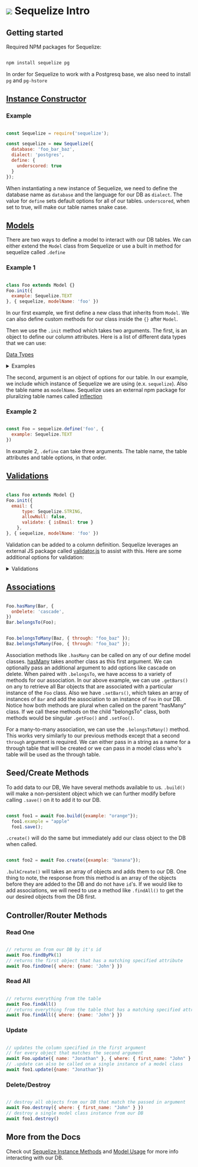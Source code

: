 # ![](https://ga-dash.s3.amazonaws.com/production/assets/logo-9f88ae6c9c3871690e33280fcf557f33.png) Sequelize Intro

## Getting started

Required NPM packages for Sequelize:

```bash

npm install sequelize pg

```

In order for Sequelize to work with a Postgresq base, we also need to install `pg` and `pg-hstore`

## [Instance Constructor](http://docs.sequelizejs.com/class/lib/sequelize.js~Sequelize.html#instance-constructor-constructor)

### Example

```js

const Sequelize = require('sequelize');

const sequelize = new Sequelize({
  database: 'foo_bar_baz',
  dialect: 'postgres',
  define: {
    underscored: true
  }
});

```

When instantiating a new instance of Sequelize, we need to define the database name as `database` and the language for our DB as `dialect`. The value for `define` sets default options for all of our tables. `underscored`, when set to true, will make our table names snake case.

## [Models](http://docs.sequelizejs.com/manual/models-definition.html)

There are two ways to define a model to interact with our DB tables. We can either extend the `Model` class from Sequelize or use a built in method for sequelize called `.define`

### Example 1

```js

class Foo extends Model {}
Foo.init({
  example: Sequelize.TEXT
}, { sequelize, modelName: 'foo' })

```


In our first example, we first define a new class that inherits from `Model`. We can also define custom methods for our class inside the `{}` after `Model`.

Then we use the `.init` method which takes two arguments. The first, is an object to define our column attributes. Here is a list of different data types that we can use:

[Data Types](http://docs.sequelizejs.com/variable/index.html#static-variable-DataTypes)
<details>
<summary>Examples</summary>

```js

Sequelize.STRING                      // VARCHAR(255)
Sequelize.STRING(1234)                // VARCHAR(1234)
Sequelize.STRING.BINARY               // VARCHAR BINARY
Sequelize.TEXT                        // TEXT
Sequelize.TEXT('tiny')                // TINYTEXT
Sequelize.CITEXT                      // CITEXT      PostgreSQL and SQLite only.

Sequelize.INTEGER                     // INTEGER
Sequelize.BIGINT                      // BIGINT
Sequelize.BIGINT(11)                  // BIGINT(11)

Sequelize.FLOAT                       // FLOAT
Sequelize.FLOAT(11)                   // FLOAT(11)
Sequelize.FLOAT(11, 10)               // FLOAT(11,10)

Sequelize.REAL                        // REAL        PostgreSQL only.
Sequelize.REAL(11)                    // REAL(11)    PostgreSQL only.
Sequelize.REAL(11, 12)                // REAL(11,12) PostgreSQL only.

Sequelize.DOUBLE                      // DOUBLE
Sequelize.DOUBLE(11)                  // DOUBLE(11)
Sequelize.DOUBLE(11, 10)              // DOUBLE(11,10)

Sequelize.DECIMAL                     // DECIMAL
Sequelize.DECIMAL(10, 2)              // DECIMAL(10,2)

Sequelize.DATE                        // DATETIME for mysql / sqlite, TIMESTAMP WITH TIME ZONE for postgres
Sequelize.DATE(6)                     // DATETIME(6) for mysql 5.6.4+. Fractional seconds support with up to 6 digits of precision
Sequelize.DATEONLY                    // DATE without time.
Sequelize.BOOLEAN                     // TINYINT(1)

Sequelize.ENUM('value 1', 'value 2')  // An ENUM with allowed values 'value 1' and 'value 2'
Sequelize.ARRAY(Sequelize.TEXT)       // Defines an array. PostgreSQL only.
Sequelize.ARRAY(Sequelize.ENUM)       // Defines an array of ENUM. PostgreSQL only.

Sequelize.JSON                        // JSON column. PostgreSQL, SQLite and MySQL only.
Sequelize.JSONB                       // JSONB column. PostgreSQL only.

Sequelize.BLOB                        // BLOB (bytea for PostgreSQL)
Sequelize.BLOB('tiny')                // TINYBLOB (bytea for PostgreSQL. Other options are medium and long)

Sequelize.UUID                        // UUID datatype for PostgreSQL and SQLite, CHAR(36) BINARY for MySQL (use defaultValue: Sequelize.UUIDV1 or Sequelize.UUIDV4 to make sequelize generate the ids automatically)

Sequelize.CIDR                        // CIDR datatype for PostgreSQL
Sequelize.INET                        // INET datatype for PostgreSQL
Sequelize.MACADDR                     // MACADDR datatype for PostgreSQL

Sequelize.RANGE(Sequelize.INTEGER)    // Defines int4range range. PostgreSQL only.
Sequelize.RANGE(Sequelize.BIGINT)     // Defined int8range range. PostgreSQL only.
Sequelize.RANGE(Sequelize.DATE)       // Defines tstzrange range. PostgreSQL only.
Sequelize.RANGE(Sequelize.DATEONLY)   // Defines daterange range. PostgreSQL only.
Sequelize.RANGE(Sequelize.DECIMAL)    // Defines numrange range. PostgreSQL only.

Sequelize.ARRAY(Sequelize.RANGE(Sequelize.DATE)) // Defines array of tstzrange ranges. PostgreSQL only.

Sequelize.GEOMETRY                    // Spatial column.  PostgreSQL (with PostGIS) or MySQL only.
Sequelize.GEOMETRY('POINT')           // Spatial column with geometry type. PostgreSQL (with PostGIS) or MySQL only.
Sequelize.GEOMETRY('POINT', 4326)     // Spatial column with geometry type and SRID.  PostgreSQL (with PostGIS) or MySQL only.

```

</details>

The second, argument is an object of options for our table. In our example, we include which instance of Sequelize we are using (e.x. `sequelize`). Also the table name as `modelName`. Sequelize uses an external npm package for pluralizing table names called [inflection](https://www.npmjs.com/package/inflection)

### Example 2

```js

const Foo = sequelize.define('foo', {
  example: Sequelize.TEXT
})

```

In example 2, `.define` can take three arguments. The table name, the table attributes and table options, in that order.

## [Validations](http://docs.sequelizejs.com/manual/models-definition.html#validations)

```js

class Foo extends Model {}
Foo.init({
  email: {
      type: Sequelize.STRING,
      allowNull: false,
      validate: { isEmail: true }
    },
}, { sequelize, modelName: 'foo' })

```

Validation can be added to a column definition. Sequelize leverages an external JS package called [validator.js](https://github.com/chriso/validator.js) to assist with this. Here are some additional options for validation:

<details>
<summary>Validations</summary>

```js

class ValidateMe extends Model {}
ValidateMe.init({
  bar: {
    type: Sequelize.STRING,
    validate: {
      is: ["^[a-z]+$",'i'],     // will only allow letters
      is: /^[a-z]+$/i,          // same as the previous example using real RegExp
      not: ["[a-z]",'i'],       // will not allow letters
      isEmail: true,            // checks for email format (foo@bar.com)
      isUrl: true,              // checks for url format (http://foo.com)
      isIP: true,               // checks for IPv4 (129.89.23.1) or IPv6 format
      isIPv4: true,             // checks for IPv4 (129.89.23.1)
      isIPv6: true,             // checks for IPv6 format
      isAlpha: true,            // will only allow letters
      isAlphanumeric: true,     // will only allow alphanumeric characters, so "_abc" will fail
      isNumeric: true,          // will only allow numbers
      isInt: true,              // checks for valid integers
      isFloat: true,            // checks for valid floating point numbers
      isDecimal: true,          // checks for any numbers
      isLowercase: true,        // checks for lowercase
      isUppercase: true,        // checks for uppercase
      notNull: true,            // won't allow null
      isNull: true,             // only allows null
      notEmpty: true,           // don't allow empty strings
      equals: 'specific value', // only allow a specific value
      contains: 'foo',          // force specific substrings
      notIn: [['foo', 'bar']],  // check the value is not one of these
      isIn: [['foo', 'bar']],   // check the value is one of these
      notContains: 'bar',       // don't allow specific substrings
      len: [2,10],              // only allow values with length between 2 and 10
      isUUID: 4,                // only allow uuids
      isDate: true,             // only allow date strings
      isAfter: "2011-11-05",    // only allow date strings after a specific date
      isBefore: "2011-11-05",   // only allow date strings before a specific date
      max: 23,                  // only allow values <= 23
      min: 23,                  // only allow values >= 23
      isCreditCard: true,       // check for valid credit card numbers

      // Examples of custom validators:
      isEven(value) {
        if (parseInt(value) % 2 !== 0) {
          throw new Error('Only even values are allowed!');
        }
      }
      isGreaterThanOtherField(value) {
        if (parseInt(value) <= parseInt(this.otherField)) {
          throw new Error('Bar must be greater than otherField.');
        }
      }
    }
  }
}, { sequelize });

```

</details>

## [Associations](http://docs.sequelizejs.com/manual/associations.html)

```js

Foo.hasMany(Bar, {
  onDelete: 'cascade',
})
Bar.belongsTo(Foo);


Foo.belongsToMany(Baz, { through: "foo_baz" });
Baz.belongsToMany(Foo, { through: "foo_baz" });

```

Association methods like `.hasMany` can be called on any of our define model classes. [hasMany](http://docs.sequelizejs.com/class/lib/model.js~Model.html#static-method-hasMany) takes another class as this first argument. We can optionally pass an additional argument to add options like cascade on delete. When paired with `.belongsTo`, we have access to a variety of methods for our association. In our above example, we can use `.getBars()` on any to retrieve all Bar objects that are associated with a particular instance of the `Foo` class. Also we have `.setBars()`, which takes an array of instances of `Bar` and add the association to an instance of `Foo` in our DB. Notice how both methods are plural when called on the parent "hasMany" class. If we call these methods on the child "belongsTo" class, both methods would be singular `.getFoo()` and `.setFoo()`.

For a many-to-many association, we can use the `.belongsToMany()` method. This works very similarly to our previous methods except that a second `through` argument is required. We can either pass in a string as a name for a through table that will be created or we can pass in a model class who's table will be used as the through table.

## Seed/Create Methods

To add data to our DB, We have several methods available to us. `.build()` will make a non-persistent object which we can further modify before calling `.save()` on it to add it to our DB.

```js

const foo1 = await Foo.build({example: "orange"});
  foo1.example = "apple"
  foo1.save();

```

`.create()` will do the same but immediately add our class object to the DB when called.

```js

const foo2 = await Foo.create({example: "banana"});

```

`.bulkCreate()` will takes an array of objects and adds them to our DB. One thing to note, the response from this method is an array of the objects before they are added to the DB and do not have `id`'s. If we would like to add associations, we will need to use a method like `.findAll()` to get the our desired objects from the DB first.

## Controller/Router Methods

### Read One

```js

// returns an from our DB by it's id
await Foo.findByPk(1)
// returns the first object that has a matching specified attribute
await Foo.findOne({ where: {name: 'John'} })

```

### Read All

```js

// returns everything from the table
await Foo.findAll()
// returns everything from the table that has a matching specified attribute
await Foo.findAll({ where: {name: 'John'} })

```

### Update

```js

// updates the column specified in the first argument
// for every object that matches the second argument
await Foo.update({ name: "Jonathan" }, { where: { first_name: "John" } })
// .update can also be called on a single instance of a model class
await foo1.update({name: "Jonathan"})

```

### Delete/Destroy

```js

// destroy all objects from our DB that match the passed in argument
await Foo.destroy({ where: { first_name: "John" } })
// destroy a single model class instance from our DB
await foo1.destroy()

```

## More from the Docs

Check out [Sequelize Instance Methods](http://docs.sequelizejs.com/manual/instances.html) and [Model Usage](http://docs.sequelizejs.com/manual/models-usage.html) for more info interacting with our DB.
